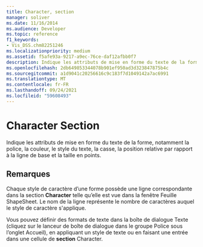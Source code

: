 ```yaml
---
title: Character, section
manager: soliver
ms.date: 11/16/2014
ms.audience: Developer
ms.topic: reference
f1_keywords:
- Vis_DSS.chm82251246
ms.localizationpriority: medium
ms.assetid: f5afe93a-9217-a9ec-76ce-daf12afbb0f7
description: Indique les attributs de mise en forme du texte de la forme, notamment la police, la couleur, le style du texte, la casse, la position relative par rapport à la ligne de base et la taille en points.
ms.openlocfilehash: 2db649853344078b901ef950ad3d323847875b4c
ms.sourcegitcommit: a1d9041c20256616c9c183f7d1049142a7ac6991
ms.translationtype: MT
ms.contentlocale: fr-FR
ms.lasthandoff: 09/24/2021
ms.locfileid: "59608493"
---
```

# <a name="character-section"></a>Character Section

Indique les attributs de mise en forme du texte de la forme, notamment la police, la couleur, le style du texte, la casse, la position relative par rapport à la ligne de base et la taille en points.
  
## <a name="remarks"></a>Remarques

Chaque style de caractère d’une forme possède une ligne correspondante dans la section **Character** telle qu’elle est vue dans la fenêtre Feuille ShapeSheet. Le nom de la ligne représente le nombre de caractères auquel le style de caractère s'applique. 
  
Vous pouvez définir des  formats de texte dans la boîte  de dialogue  Texte (cliquez sur le lanceur de boîte de dialogue dans le groupe Police sous l’onglet Accueil), en appliquant un style de texte ou en faisant une entrée dans une cellule de **section** Character. 
  

